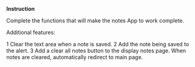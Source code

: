 **Instruction**

Complete the functions that will make the notes App to work complete.

Additional features:

1 Clear the text area when a note is saved.
2 Add the note being saved to the alert.
3 Add a clear all notes button to the display notes page.
When notes are cleared, automatically redirect to main page.
